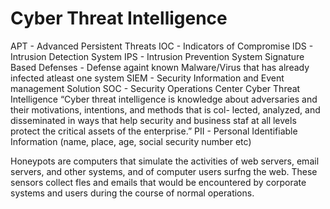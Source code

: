 # Cyber Threat Intelligence
APT - Advanced Persistent Threats
IOC - Indicators of Compromise
IDS - Intrusion Detection System
IPS - Intrusion Prevention System
Signature Based Defenses - Defense againt known Malware/Virus that has already infected atleast one system
SIEM - Security Information and Event management Solution
SOC - Security Operations Center
Cyber Threat Intelligence
“Cyber threat intelligence is knowledge about adversaries
and their motivations, intentions, and methods that is col-
lected, analyzed, and disseminated in ways that help security 
and business staf at all levels protect the critical assets of the 
enterprise.”
PII - Personal Identifiable Information (name, place, age, social security number etc)

Honeypots are computers that simulate the activities of web servers, email servers, and other systems, and of computer users surfng the web. These sensors collect fles and emails that would be encountered by corporate systems and users during the course of normal operations.
